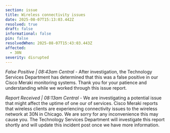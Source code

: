 ```yaml
---
section: issue
title: Wireless connectivity issues
date: 2025-08-07T15:13:03.442Z
resolved: true
draft: false
informational: false
pin: false
resolvedWhen: 2025-08-07T15:43:03.443Z
affected:
  - 30N
severity: disrupted
---
```

*False Positive | 08:43am Central* - After investigation, the Technology Services Department has determined that this was a false positive in our Cisco Meraki monitoring systems. Thank you for your patience and understanding while we worked through this issue report.

*Report Received | 08:13am Central* - We are investigating a potential issue that might affect the uptime of one our of services. Cisco Meraki reports that wireless clients are experiencing connectivity issues to the wireless network at 30N in Chicago. We are sorry for any inconvenience this may cause you. The Technology Services Department will investigate this report shortly and will update this incident post once we have more information.